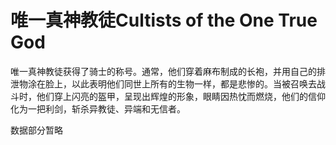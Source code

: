 # 唯一真神教徒Cultists of the One True God

唯一真神教徒获得了骑士的称号。通常，他们穿着麻布制成的长袍，并用自己的排泄物涂在脸上，以此表明他们同世上所有的生物一样，都是悲惨的。当被召唤去战斗时，他们穿上闪亮的盔甲，呈现出辉煌的形象，眼睛因热忱而燃烧，他们的信仰化为一把利剑，斩杀异教徒、异端和无信者。

数据部分暂略
